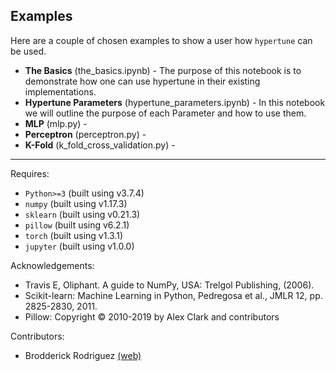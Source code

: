 ## Examples

Here are a couple of chosen examples to show a user how `hypertune` can be used. 
* **The Basics** (the_basics.ipynb) - The purpose of this notebook is to demonstrate how one can use hypertune in their existing implementations.
* **Hypertune Parameters** (hypertune_parameters.ipynb) - In this notebook we will outline the purpose of each Parameter and how to use them.
* **MLP** (mlp.py) - 
* **Perceptron** (perceptron.py) - 
* **K-Fold** (k_fold_cross_validation.py) - 
* ****

Requires:
* `Python>=3` (built using v3.7.4)
* `numpy` (built using v1.17.3)
* `sklearn` (built using v0.21.3)
* `pillow` (built using v6.2.1)
* `torch` (built using v1.3.1)
* `jupyter` (built using v1.0.0)


Acknowledgements:
* Travis E, Oliphant. A guide to NumPy, USA: Trelgol Publishing, (2006).
* Scikit-learn: Machine Learning in Python, Pedregosa et al., JMLR 12, pp. 2825-2830, 2011.
* Pillow: Copyright © 2010-2019 by Alex Clark and contributors


Contributors:
* Brodderick Rodriguez [(web)](http://brodderick.com)